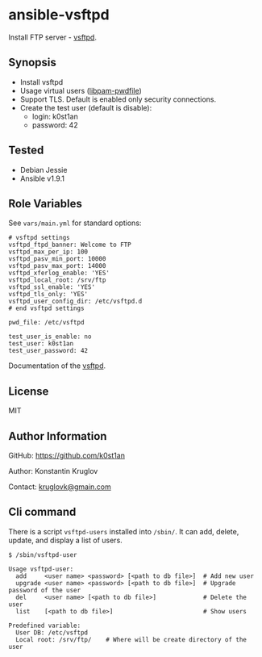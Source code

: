ansible-vsftpd
==============

Install FTP server - [vsftpd](https://security.appspot.com/vsftpd.html).


Synopsis
--------

  - Install vsftpd
  - Usage virtual users ([libpam-pwdfile](https://github.com/tiwe-de/libpam-pwdfile))
  - Support TLS. Default is enabled only security connections.
  - Create the test user (default is disable):
    - login: k0st1an
    - password: 42


Tested
------

  - Debian Jessie
  - Ansible v1.9.1


Role Variables
--------------

See `vars/main.yml` for standard options:

    # vsftpd settings
    vsftpd_ftpd_banner: Welcome to FTP
    vsftpd_max_per_ip: 100
    vsftpd_pasv_min_port: 10000
    vsftpd_pasv_max_port: 14000
    vsftpd_xferlog_enable: 'YES'
    vsftpd_local_root: /srv/ftp
    vsftpd_ssl_enable: 'YES'
    vsftpd_tls_only: 'YES'
    vsftpd_user_config_dir: /etc/vsftpd.d
    # end vsftpd settings

    pwd_file: /etc/vsftpd

    test_user_is_enable: no
    test_user: k0st1an
    test_user_password: 42

Documentation of the [vsftpd](https://security.appspot.com/vsftpd/vsftpd_conf.html).


License
-------

MIT


Author Information
------------------

GitHub: https://github.com/k0st1an

Author: Konstantin Kruglov

Contact: kruglovk@gmain.com


Cli command
-----------

There is a script `vsftpd-users` installed into `/sbin/`. It can add, delete, update, and display
a list of users.

```
$ /sbin/vsftpd-user

Usage vsftpd-user:
  add     <user name> <password> [<path to db file>]  # Add new user
  upgrade <user name> <password> [<path to db file>]  # Upgrade password of the user
  del     <user name> [<path to db file>]             # Delete the user
  list    [<path to db file>]                         # Show users

Predefined variable:
  User DB: /etc/vsftpd
  Local root: /srv/ftp/    # Where will be create directory of the user
```
